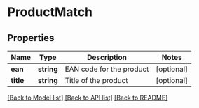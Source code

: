 # ProductMatch

## Properties
Name | Type | Description | Notes
------------ | ------------- | ------------- | -------------
**ean** | **string** | EAN code for the product | [optional] 
**title** | **string** | Title of the product | [optional] 

[[Back to Model list]](../README.md#documentation-for-models) [[Back to API list]](../README.md#documentation-for-api-endpoints) [[Back to README]](../README.md)


